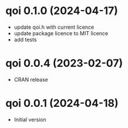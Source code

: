# qoi 0.1.0 (2024-04-17)

  * update qoi.h with current licence
  * update package licence to MIT licence
  * add tests

# qoi 0.0.4 (2023-02-07)

  * CRAN release 

# qoi 0.0.1 (2024-04-18)

  * Initial version
